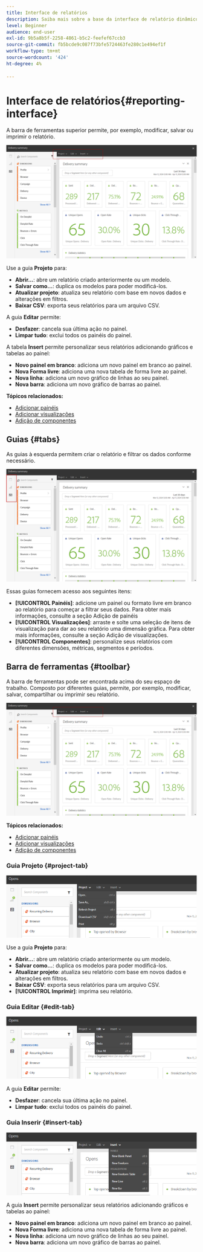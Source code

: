 ```yaml
---
title: Interface de relatórios
description: Saiba mais sobre a base da interface de relatório dinâmico e como navegar pelas diferentes guias e menus.
level: Beginner
audience: end-user
exl-id: 9b5a8b5f-2258-4861-b5c2-feefef67ccb3
source-git-commit: fb5bcde9c087f73bfe5724463fe280c1e494ef1f
workflow-type: tm+mt
source-wordcount: '424'
ht-degree: 4%

---
```


# Interface de relatórios{#reporting-interface}

A barra de ferramentas superior permite, por exemplo, modificar, salvar ou imprimir o relatório.

![](assets/dynamic_report_toolbar.png)

Use a guia **Projeto** para:

* **Abrir...**: abre um relatório criado anteriormente ou um modelo.
* **Salvar como...**: duplica os modelos para poder modificá-los.
* **Atualizar projeto**: atualiza seu relatório com base em novos dados e alterações em filtros.
* **Baixar CSV**: exporta seus relatórios para um arquivo CSV.

A guia **Editar** permite:

* **Desfazer**: cancela sua última ação no painel.
* **Limpar tudo**: exclui todos os painéis do painel.

A tabela **Insert** permite personalizar seus relatórios adicionando gráficos e tabelas ao painel:

* **Novo painel em branco**: adiciona um novo painel em branco ao painel.
* **Nova Forma livre**: adiciona uma nova tabela de forma livre ao painel.
* **Nova linha**: adiciona um novo gráfico de linhas ao seu painel.
* **Nova barra**: adiciona um novo gráfico de barras ao painel.

**Tópicos relacionados:**

* [Adicionar painéis](adding-panels.md)
* [Adicionar visualizações](adding-visualizations.md)
* [Adição de componentes](adding-components.md)

## Guias {#tabs}

As guias à esquerda permitem criar o relatório e filtrar os dados conforme necessário.

![](assets/dynamic_report_interface.png)

Essas guias fornecem acesso aos seguintes itens:

* **[!UICONTROL Painéis]**: adicione um painel ou formato livre em branco ao relatório para começar a filtrar seus dados. Para obter mais informações, consulte a seção Adição de painéis
* **[!UICONTROL Visualizações]**: arraste e solte uma seleção de itens de visualização para dar ao seu relatório uma dimensão gráfica. Para obter mais informações, consulte a seção Adição de visualizações.
* **[!UICONTROL Componentes]**: personalize seus relatórios com diferentes dimensões, métricas, segmentos e períodos.

## Barra de ferramentas {#toolbar}

A barra de ferramentas pode ser encontrada acima do seu espaço de trabalho. Composto por diferentes guias, permite, por exemplo, modificar, salvar, compartilhar ou imprimir seu relatório.

![](assets/dynamic_report_toolbar.png)

**Tópicos relacionados:**

* [Adicionar painéis](adding-panels.md)
* [Adicionar visualizações](adding-visualizations.md)
* [Adição de componentes](adding-components.md)

### Guia Projeto {#project-tab}

![](assets/tab_project.png)

Use a guia **Projeto** para:

* **Abrir...**: abre um relatório criado anteriormente ou um modelo.
* **Salvar como...**: duplica os modelos para poder modificá-los.
* **Atualizar projeto**: atualiza seu relatório com base em novos dados e alterações em filtros.
* **Baixar CSV**: exporta seus relatórios para um arquivo CSV.
* **[!UICONTROL Imprimir]**: imprima seu relatório.

### Guia Editar {#edit-tab}

![](assets/tab_edit.png)

A guia **Editar** permite:

* **Desfazer**: cancela sua última ação no painel.
* **Limpar tudo**: exclui todos os painéis do painel.

### Guia Inserir {#insert-tab}

![](assets/tab_insert.png)

A guia **Insert** permite personalizar seus relatórios adicionando gráficos e tabelas ao painel:

* **Novo painel em branco**: adiciona um novo painel em branco ao painel.
* **Nova Forma livre**: adiciona uma nova tabela de forma livre ao painel.
* **Nova linha**: adiciona um novo gráfico de linhas ao seu painel.
* **Nova barra**: adiciona um novo gráfico de barras ao painel.
